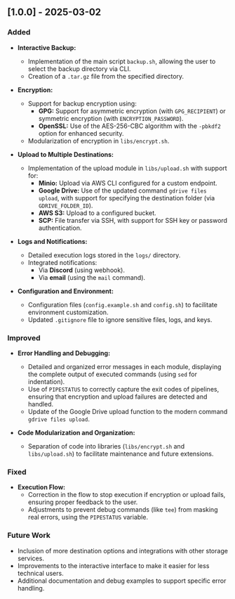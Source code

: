 ## [1.0.0] - 2025-03-02

### Added
- **Interactive Backup:**  
  - Implementation of the main script `backup.sh`, allowing the user to select the backup directory via CLI.
  - Creation of a `.tar.gz` file from the specified directory.

- **Encryption:**  
  - Support for backup encryption using:
    - **GPG:** Support for asymmetric encryption (with `GPG_RECIPIENT`) or symmetric encryption (with `ENCRYPTION_PASSWORD`).
    - **OpenSSL:** Use of the AES-256-CBC algorithm with the `-pbkdf2` option for enhanced security.
  - Modularization of encryption in `libs/encrypt.sh`.

- **Upload to Multiple Destinations:**  
  - Implementation of the upload module in `libs/upload.sh` with support for:
    - **Minio:** Upload via AWS CLI configured for a custom endpoint.
    - **Google Drive:** Use of the updated command `gdrive files upload`, with support for specifying the destination folder (via `GDRIVE_FOLDER_ID`).
    - **AWS S3:** Upload to a configured bucket.
    - **SCP:** File transfer via SSH, with support for SSH key or password authentication.
  
- **Logs and Notifications:**  
  - Detailed execution logs stored in the `logs/` directory.
  - Integrated notifications:
    - Via **Discord** (using webhook).
    - Via **email** (using the `mail` command).

- **Configuration and Environment:**  
  - Configuration files (`config.example.sh` and `config.sh`) to facilitate environment customization.
  - Updated `.gitignore` file to ignore sensitive files, logs, and keys.

### Improved
- **Error Handling and Debugging:**  
  - Detailed and organized error messages in each module, displaying the complete output of executed commands (using `sed` for indentation).
  - Use of `PIPESTATUS` to correctly capture the exit codes of pipelines, ensuring that encryption and upload failures are detected and handled.
  - Update of the Google Drive upload function to the modern command `gdrive files upload`.

- **Code Modularization and Organization:**  
  - Separation of code into libraries (`libs/encrypt.sh` and `libs/upload.sh`) to facilitate maintenance and future extensions.

### Fixed
- **Execution Flow:**  
  - Correction in the flow to stop execution if encryption or upload fails, ensuring proper feedback to the user.
  - Adjustments to prevent debug commands (like `tee`) from masking real errors, using the `PIPESTATUS` variable.

### Future Work
- Inclusion of more destination options and integrations with other storage services.
- Improvements to the interactive interface to make it easier for less technical users.
- Additional documentation and debug examples to support specific error handling.